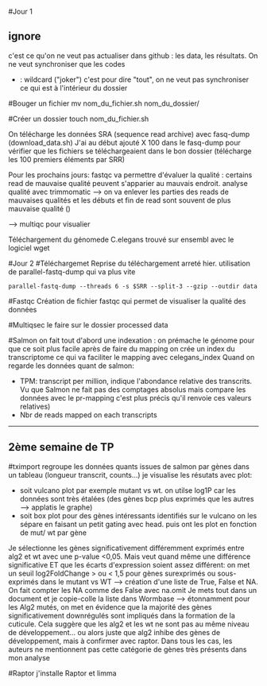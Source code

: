 #Jour 1
## ignore
c'est ce qu'on ne veut pas actualiser dans github : les data, les résultats.
On ne veut synchroniser que les codes 
* : wildcard ("joker") c'est pour dire "tout", on ne veut pas synchroniser ce qui est à l'intérieur du dossier

#Bouger un fichier
mv nom_du_fichier.sh nom_du_dossier/

#Créer un dossier
touch nom_du_fichier.sh

On télécharge les données SRA (sequence read archive) avec fasq-dump (download_data.sh)
J'ai au début ajouté X 100 dans le fasq-dump pour vérifier que les fichiers se téléchargeaient dans le bon dossier (télécharge les 100 premiers éléments par SRR)


Pour les prochains jours: fastqc va permettre d'évaluer la qualité : certains read de mauvaise qualité peuvent s'apparier au mauvais endroit. analyse qualité avec trimmomatic
--> on va enlever les parties des reads de mauvaises qualités
et les débuts et fin de read sont souvent de plus mauvaise qualité ()

--> multiqc pour visualier

Téléchargement du génomede C.elegans trouvé sur ensembl avec le logiciel wget

#Jour 2
  #Téléchargemet
Reprise du téléchargement arreté hier. utilisation de parallel-fastq-dump qui va plus vite

    parallel-fastq-dump --threads 6 -s $SRR --split-3 --gzip --outdir data

  #Fastqc
Création de fichier fastqc qui permet de visualiser la qualité des données

#Multiqsec 
le faire sur le dossier processed data

#Salmon
on fait tout d'abord une indexation : on prémache le génome pour que ce soit plus facile après de faire du mapping
on crée un index du transcriptome ce qui va faciliter le mapping avec celegans_index
Quand on regarde les données quant de salmon:
- TPM: transcript per million, indique l'abondance relative des transcrits. Vu que Salmon ne fait pas des comptages absolus mais compare les données avec le pr-mapping c'est plus précis qu'il renvoie ces valeurs relatives)
- Nbr de reads mapped on each transcripts

______
## 2ème semaine de TP

#tximport
regroupe les données quants issues de salmon par gènes dans un tableau (longueur transcrit, counts...)
je visualise les résutats avec plot:
- soit vulcano plot par exemple mutant vs wt. on utilse log1P car les données sont très étalées
(des gènes bcp plus exprimés que les autres --> applatis le graphe)
- soit box plot pour des gènes intéressants identifiés sur le vulcano
on les sépare en faisant un petit gating avec head. 
puis ont les plot en fonction de mut/ wt par gène

Je sélectionne les gènes significativement différemment exprimés entre alg2 et wt avec une p-value <0,05. Mais veut quand même une différence significative ET que les écarts d'expression soient assez différent: on met un seuil log2FoldChange > ou < 1,5 pour gènes surexprimés ou sous-exprimés dans le mutant vs WT
--> création d'une liste de True, False et NA. On fait compter les NA comme des False avec na.omit
Je mets tout dans un document et je copie-colle la liste dans Wormbase --> étonnamment pour les Alg2 mutés, on met en évidence que la majorité des gènes significativement downrégulés sont impliqués dans la formation de la cuticule. Cela suggère que les alg2 et les wt ne sont pas au même niveau de développement... ou alors juste que alg2 inhibe des gènes de développement, mais à confirmer avec raptor. Dans tous les cas, les auteurs ne mentionnent pas cette catégorie de gènes très présents dans mon analyse

#Raptor
j'installe Raptor et limma
